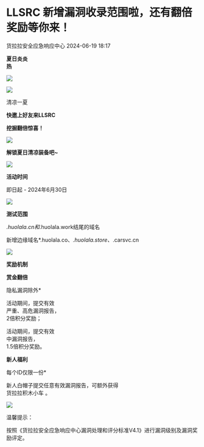#  LLSRC 新增漏洞收录范围啦，还有翻倍奖励等你来！   
 货拉拉安全应急响应中心   2024-06-19 18:17  
  
**夏日炎炎**  
**热**  
  
![](https://mmbiz.qpic.cn/sz_mmbiz_png/MVPvEL7Qg0Hab8zYoDLWxM061zC36wBgDBRZ0TjlxynzpQv0yG0FbicBibYP2A4OiaYKXppXpHGhhdzqjcmOFqjpA/640?wx_fmt=png "")  
  
  
![](https://mmbiz.qpic.cn/sz_mmbiz_png/MVPvEL7Qg0Hab8zYoDLWxM061zC36wBgFs0ib23omNykcJibNwTx8iborwog1mwQlde13nIFcafoZyl53s2JUcttw/640?wx_fmt=png "")  
  
清凉一夏  
  
**快邀上好友来LLSRC**  
  
**挖掘翻倍惊喜！**  
  
![](https://mmbiz.qpic.cn/sz_mmbiz_png/MVPvEL7Qg0Hab8zYoDLWxM061zC36wBgSGMRLeTlf0lrb9hFG408VTYPBEB2FQXrhqz5ibyRkoS9VgPbibK9OpcA/640?wx_fmt=png "")  
  
  
**解锁夏日清凉装备吧~**  
  
  
![](https://mmbiz.qpic.cn/mmbiz_gif/ibI6CAibeeVqJBfic2TQPEhYJ9njd1shnwPj7kIoZXG62tu9spDFqe34twFibrfdlsNuNSMM3ILupZ1ibCPQEwj6icTA/640?wx_fmt=gif "")  
  
**活动时间**  
  
即日起 - 2024年6月30日  
  
![](https://mmbiz.qpic.cn/mmbiz_gif/ibI6CAibeeVqJBfic2TQPEhYJ9njd1shnwPj7kIoZXG62tu9spDFqe34twFibrfdlsNuNSMM3ILupZ1ibCPQEwj6icTA/640?wx_fmt=gif "")  
  
**测试范围**  
  
*.huolala.cn和*.huolala.work结尾的域名  
  
新增边缘域名*.huolala.co、*.huolala.store、*.carsvc.cn  
  
![](https://mmbiz.qpic.cn/mmbiz_gif/ibI6CAibeeVqJBfic2TQPEhYJ9njd1shnwPj7kIoZXG62tu9spDFqe34twFibrfdlsNuNSMM3ILupZ1ibCPQEwj6icTA/640?wx_fmt=gif "")  
  
**奖励机制**  
  
**赏金翻倍**  
  
  
隐私漏洞除外*  
  
活动期间，提交有效  
严重、高危漏洞报告，  
2倍积分奖励；  
  
活动期间，提交有效  
中漏洞报告，  
1.5倍积分奖励。  
  
  
**新人福利**  
  
  
每个ID仅限一份*  
  
新人白帽子提交任意有效漏洞报告，可额外获得  
货拉拉积木小车 。  
  
![](https://mmbiz.qpic.cn/mmbiz_jpg/U83RJGeEWqTtlfuOoptC0as7oCTSne0LmRP6ZWOblb9Alv5VaetDW5qmKAYl3U6JyjtDf8y7AbXzuQXlQpmaTA/640?wx_fmt=jpeg "")  
  
  
  
  
温馨提示：  
  
按照《货拉拉安全应急响应中心漏洞处理和评分标准V4.1》进行漏洞级别及漏洞奖励评定。  
  
  
  
  
